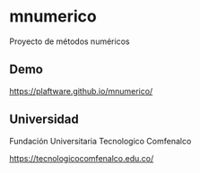 # mnumerico
Proyecto de métodos numéricos

## Demo

https://plaftware.github.io/mnumerico/

## Universidad

Fundación Universitaria Tecnologico Comfenalco

https://tecnologicocomfenalco.edu.co/
